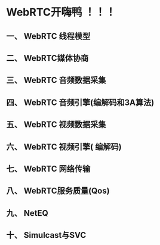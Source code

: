 # WebRTC开嗨鸭 ！！！

## 一、 WebRTC 线程模型

## 二、 WebRTC媒体协商

## 三、 WebRTC 音频数据采集

## 四、 WebRTC 音频引擎(编解码和3A算法) 

## 五、 WebRTC 视频数据采集

## 六、 WebRTC 视频引擎( 编解码)

## 七、 WebRTC  网络传输

## 八、 WebRTC服务质量(Qos)

## 九、 NetEQ

## 十、 Simulcast与SVC